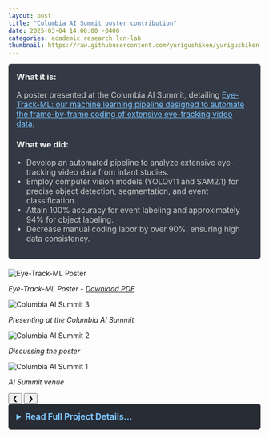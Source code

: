 ```yaml
---
layout: post
title: "Columbia AI Summit poster contribution"
date: 2025-03-04 14:00:00 -0400
categories: academic research lcn-lab
thumbnail: https://raw.githubusercontent.com/yurigushiken/yurigushiken.github.io/main/media/poster-eye-track-ml.jpg
---
```


<div style="padding: 15px; border: 1px solid #555; border-radius: 5px; margin-bottom: 20px; background-color: #333a45;">
  <h3 style="margin-top: 0; color: #eee;">What it is:</h3>
  <p style="font-size: 1.1em; color: #ccc;">A poster presented at the Columbia AI Summit, detailing <a href="https://yurigushiken.github.io/academic/research/lcn-lab/2025/03/04/Columbia-AI-Summit-poster-contribution.html" style="color: #7cc5ff;">Eye-Track-ML: our machine learning pipeline designed to automate the frame-by-frame coding of extensive eye-tracking video data.</a></p>
  
  <h3 style="color: #eee;">What we did:</h3>
  <ul style="font-size: 1.1em; list-style-type: disc; padding-left: 20px; color: #ccc;">
    <li>Develop an automated pipeline to analyze extensive eye-tracking video data from infant studies.</li>
    <li>Employ computer vision models (YOLOv11 and SAM2.1) for precise object detection, segmentation, and event classification.</li>
    <li>Attain 100% accuracy for event labeling and approximately 94% for object labeling.</li>
    <li>Decrease manual coding labor by over 90%, ensuring high data consistency.</li>
  </ul>
</div>

<link rel="stylesheet" href="/assets/css/carousel.css">

<div class="image-carousel">
  <div class="carousel-slides">
    <div class="carousel-slide">
      <img src="https://raw.githubusercontent.com/yurigushiken/yurigushiken.github.io/main/media/poster-eye-track-ml.jpg"
           alt="Eye-Track-ML Poster" />
      <p><em>Eye-Track-ML Poster - <a href="https://drive.google.com/file/d/1lyNk8Ul3Oee55g5OEn9xrU0beRvYMDWP/view" target="_blank">Download PDF</a></em></p>
    </div>
    <div class="carousel-slide">
      <img src="https://raw.githubusercontent.com/yurigushiken/yurigushiken.github.io/main/media/columbiaAIsummeit-20250304_133837.jpg"
           alt="Columbia AI Summit 3" />
       <p><em>Presenting at the Columbia AI Summit</em></p>
    </div>
    <div class="carousel-slide">
      <img src="https://raw.githubusercontent.com/yurigushiken/yurigushiken.github.io/main/media/columbiaAIsummeit-20250304_123812.jpg"
           alt="Columbia AI Summit 2" />
       <p><em>Discussing the poster</em></p>
    </div>
    <div class="carousel-slide">
      <img src="https://raw.githubusercontent.com/yurigushiken/yurigushiken.github.io/main/media/columbiaAIsummeit-20250304_144451.jpg"
           alt="Columbia AI Summit 1" />
        <p><em>AI Summit venue</em></p>
    </div>
  </div>
  <button class="carousel-button prev">&#10094;</button>
  <button class="carousel-button next">&#10095;</button>
  <div class="carousel-thumbnails">
    <!-- Thumbnails will be generated by JS -->
  </div>
</div>

<script src="/assets/js/carousel.js"></script>

<details style="margin-bottom: 20px; background-color: #282c34; padding: 15px; border-radius: 5px; border: 1px solid #444;">
  <summary style="cursor: pointer; font-weight: bold; color: #7cc5ff; font-size: 1.2em;">Read Full Project Details...</summary>
  <div style="padding-top: 15px; color: #bbb;" markdown="1">

## Eye-Track-ML: A Machine Learning Pipeline for Automated Frame-by-Frame Coding of Eye-Tracking Videos

Our project, Eye-Track-ML, is a pipeline for automating eye-tracking video analysis using computer vision models, YOLOv11 and SAM2.1. We developed this solution to address the challenge of manually coding over 6+ hours of video data (600,000 frames) from our infant event representation study. The pipeline combines YOLOv11 for image classification and object detection with SAM2.1 for object segmentation. 
For event labeling our pipeline achieves 100% accuracy, and for object labeling we achieve ~94%.

We found that human verification remains necessary for detecting subtle patterns and edge cases. However, our system establishes a strong baseline for consistency, requiring human verifiers to correct only about ~6% of data points. This is a dramatic reduction in manual labor. 

[YOLO documentation](https://docs.ultralytics.com/)
[Segment Anything Model (SAM) repository](https://github.com/facebookresearch/segment-anything)
[How to train YOLOv11 on custom data](https://blog.roboflow.com/yolov11-how-to-train-custom-data/)
[Fine-tuning SAM 2.1](https://blog.roboflow.com/fine-tune-sam-2-1/)

  </div>
</details>
 